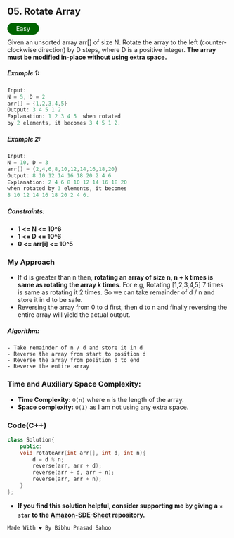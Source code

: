 ## 05. Rotate Array

<span style="color: white; padding: 5px 20px; background-color: darkgreen; border-radius: 20px">Easy</span>

Given an unsorted array arr[] of size N. Rotate the array to the left (counter-clockwise direction) by D steps, where D is a positive integer.  **The array must be modified in-place without using extra space.** 

##### Example 1:
``` cpp
Input:
N = 5, D = 2
arr[] = {1,2,3,4,5}
Output: 3 4 5 1 2
Explanation: 1 2 3 4 5  when rotated
by 2 elements, it becomes 3 4 5 1 2.
```

##### Example 2:
``` cpp
Input:
N = 10, D = 3
arr[] = {2,4,6,8,10,12,14,16,18,20}
Output: 8 10 12 14 16 18 20 2 4 6
Explanation: 2 4 6 8 10 12 14 16 18 20 
when rotated by 3 elements, it becomes 
8 10 12 14 16 18 20 2 4 6.
```

##### Constraints: 
- **1 <= N <= 10^6**
- **1 <= D <= 10^6**
- **0 <= arr[i] <= 10^5**

### My Approach

- If d is greater than n then, **rotating an array of size n, n + k times is same as rotating the array k times**. For e.g, Rotating [1,2,3,4,5] 7 times is same as rotating it 2 times. So we can take remainder of d / n and store it in d to be safe.
- Reversing the array from 0 to d first, then d to n and finally reversing the entire array will yield the actual output.


##### Algorithm:

    - Take remainder of n / d and store it in d
    - Reverse the array from start to position d
    - Reverse the array from position d to end
    - Reverse the entire array 

### Time and Auxiliary Space Complexity:

- **Time Complexity:** `O(n)` where `n` is the length of the array.
- **Space complexity:** `O(1)` as I am not using any extra space.

### Code(C++)

```cpp
class Solution{
    public:
    void rotateArr(int arr[], int d, int n){
        d = d % n;
        reverse(arr, arr + d);
        reverse(arr + d, arr + n);
        reverse(arr, arr + n);
    }
};
```

- **If you find this solution helpful, consider supporting me by giving a `⭐ star` to the [Amazon-SDE-Sheet](https://github.com/Bibhuprasad740/Amazon-SDE-Sheet) repository.**

 ```cpp
 Made With ❤️ By Bibhu Prasad Sahoo
 ``` 